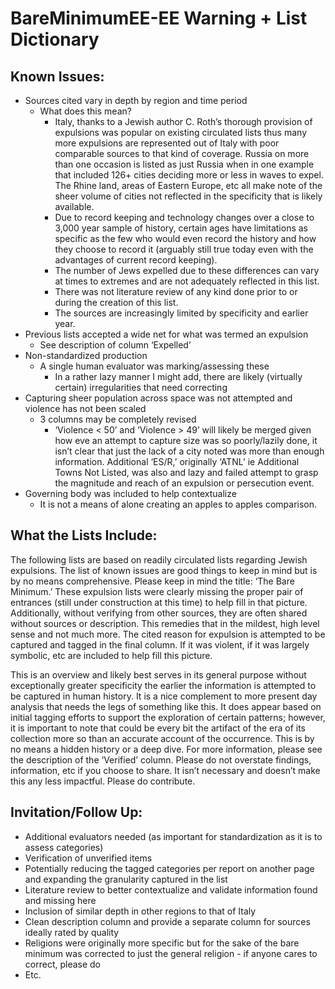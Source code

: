 # BareMinimumEE-EE Warning + List Dictionary

## Known Issues:
* Sources cited vary in depth by region and time period
    * What does this mean?
        * Italy, thanks to a Jewish author C. Roth’s thorough provision of expulsions was popular on existing circulated lists thus many more expulsions are represented out of Italy with poor comparable sources to that kind of coverage. Russia on more than one occasion is listed as just Russia when in one example that included 126+ cities deciding more or less in waves to expel. The Rhine land, areas of Eastern Europe, etc all make note of the sheer volume of cities not reflected in the specificity that is likely available.
        * Due to record keeping and technology changes over a close to 3,000 year sample of history, certain ages have limitations as specific as the few who would even record the history and how they choose to record it (arguably still true today even with the advantages of current record keeping). 
        * The number of Jews expelled due to these differences can vary at times to extremes and are not adequately reflected in this list.
        * There was not literature review of any kind done prior to or during the creation of this list.
        * The sources are increasingly limited by specificity and earlier year.
* Previous lists accepted a wide net for what was termed an expulsion 
    * See description of column ‘Expelled’
* Non-standardized production
    * A single human evaluator was marking/assessing these 
        * In a rather lazy manner I might add, there are likely (virtually certain) irregularities that need correcting  
* Capturing sheer population across space was not attempted and violence has not been scaled
    * 3 columns may be completely revised
        * ‘Violence < 50’ and ‘Violence > 49’ will likely be merged given how eve an attempt to capture size was so poorly/lazily done, it isn’t clear that just the lack of a city noted was more than enough information. Additional ‘ES/R,’ originally ‘ATNL’ ie Additional Towns Not Listed, was also and lazy and failed attempt to grasp the magnitude and reach of an expulsion or persecution event. 
* Governing body was included to help contextualize
    * It is not a means of alone creating an apples to apples comparison. 

## What the Lists Include:

The following lists are based on readily circulated lists regarding Jewish expulsions. The list of known issues are good things to keep in mind but is by no means comprehensive. Please keep in mind the title: ‘The Bare Minimum.’ These expulsion lists were clearly missing the proper pair of entrances (still under construction at this time) to help fill in that picture. Additionally, without verifying from other sources, they are often shared without sources or description. This remedies that in the mildest, high level sense and not much more. The cited reason for expulsion is attempted to be captured and tagged in the final column. If it was violent, if it was largely symbolic, etc are included to help fill this picture. 

This is an overview and likely best serves in its general purpose without exceptionally greater specificity the earlier the information is attempted to be captured in human history. It is a nice complement to more present day analysis that needs the legs of something like this. It does appear based on initial tagging efforts to support the exploration of certain patterns; however, it is important to note that could be every bit the artifact of the era of its collection more so than an accurate account of the occurrence. This is by no means a hidden history or a deep dive. For more information, please see the description of the ‘Verified’ column. Please do not overstate findings, information, etc if you choose to share. It isn’t necessary and doesn’t make this any less impactful. Please do contribute. 

## Invitation/Follow Up: 
* Additional evaluators needed (as important for standardization as it is to assess categories)
* Verification of unverified items
* Potentially reducing the tagged categories per report on another page and expanding the granularity captured in the list
* Literature review to better contextualize and validate information found and missing here 
* Inclusion of similar depth in other regions to that of Italy 
* Clean description column and provide a separate column for sources ideally rated by quality
* Religions were originally more specific but for the sake of the bare minimum was corrected to just the general religion - if anyone cares to correct, please do
* Etc.



					
					
					
					
